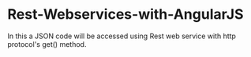 # Rest-Webservices-with-AngularJS
In this a JSON code will be accessed using Rest web service with http protocol's get() method.
